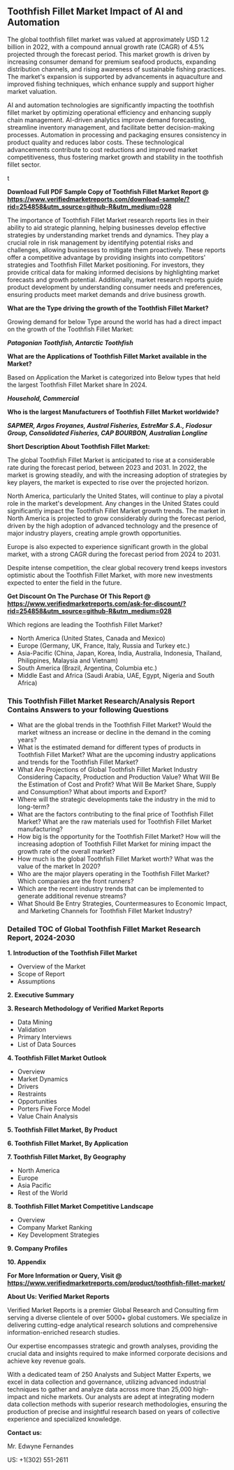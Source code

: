 <h2>Toothfish Fillet Market Impact of AI and Automation</h2><p>The global toothfish fillet market was valued at approximately USD 1.2 billion in 2022, with a compound annual growth rate (CAGR) of 4.5% projected through the forecast period. This market growth is driven by increasing consumer demand for premium seafood products, expanding distribution channels, and rising awareness of sustainable fishing practices. The market's expansion is supported by advancements in aquaculture and improved fishing techniques, which enhance supply and support higher market valuation.</p><p>AI and automation technologies are significantly impacting the toothfish fillet market by optimizing operational efficiency and enhancing supply chain management. AI-driven analytics improve demand forecasting, streamline inventory management, and facilitate better decision-making processes. Automation in processing and packaging ensures consistency in product quality and reduces labor costs. These technological advancements contribute to cost reductions and improved market competitiveness, thus fostering market growth and stability in the toothfish fillet sector.</p>t</p><p id="" class=""><strong>Download Full PDF Sample Copy of Toothfish Fillet Market Report @ <a href="https://www.verifiedmarketreports.com/download-sample/?rid=254858&utm_source=github-R&utm_medium=028" target="_blank">https://www.verifiedmarketreports.com/download-sample/?rid=254858&utm_source=github-R&utm_medium=028</a></strong></p><p>The importance of&nbsp;Toothfish Fillet Market research reports lies in their ability to aid strategic planning, helping businesses develop effective strategies by understanding market trends and dynamics. They play a crucial role in risk management by identifying potential risks and challenges, allowing businesses to mitigate them proactively. These reports offer a competitive advantage by providing insights into competitors' strategies and Toothfish Fillet Market positioning. For investors, they provide critical data for making informed decisions by highlighting market forecasts and growth potential. Additionally, market research reports guide product development by understanding consumer needs and preferences, ensuring products meet market demands and drive business growth.</p><p><strong>What are the&nbsp;Type driving the growth of the Toothfish Fillet Market?</strong></p><p id="" class="">Growing demand for below Type around the world has had a direct impact on the growth of the Toothfish Fillet Market:</p><em><strong>Patagonian Toothfish, Antarctic Toothfish</strong></em></p><strong>What are the&nbsp;Applications&nbsp;of Toothfish Fillet Market available in the Market?</strong></p><p id="" class="">Based on Application the Market is categorized into Below types that held the largest Toothfish Fillet Market share In 2024.</p><em><strong>Household, Commercial</strong></em></p><strong>Who is the largest Manufacturers of Toothfish Fillet Market worldwide?</strong></p><p><em><strong>SAPMER, Argos Froyanes, Austral Fisheries, EstreMar S.A., Fiodosur Group, Consolidated Fisheries, CAP BOURBON, Australian Longline</strong></em></p><p id="" class=""><strong>Short Description About Toothfish Fillet Market:</strong></p><p>The global Toothfish Fillet Market is anticipated to rise at a considerable rate during the forecast period, between 2023 and 2031. In 2022, the market is growing steadily, and with the increasing adoption of strategies by key players, the market is expected to rise over the projected horizon.</p><p>North America, particularly the United States, will continue to play a pivotal role in the market's development. Any changes in the United States could significantly impact the Toothfish Fillet Market growth trends. The market in North America is projected to grow considerably during the forecast period, driven by the high adoption of advanced technology and the presence of major industry players, creating ample growth opportunities.</p><p>Europe is also expected to experience significant growth in the global market, with a strong CAGR during the forecast period from 2024 to 2031.</p><p>Despite intense competition, the clear global recovery trend keeps investors optimistic about the Toothfish Fillet Market, with more new investments expected to enter the field in the future.</p><p id="" class=""><strong>Get Discount On The Purchase Of This Report @ <a href="https://www.verifiedmarketreports.com/ask-for-discount/?rid=254858&utm_source=github-R&utm_medium=028" target="_blank">https://www.verifiedmarketreports.com/ask-for-discount/?rid=254858&utm_source=github-R&utm_medium=028</a></strong></p>Which regions are leading the Toothfish Fillet Market?</p><ul><li>North America (United States, Canada and Mexico)</li><li>Europe (Germany, UK, France, Italy, Russia and Turkey etc.)</li><li>Asia-Pacific (China, Japan, Korea, India, Australia, Indonesia, Thailand, Philippines, Malaysia and Vietnam)</li><li>South America (Brazil, Argentina, Columbia etc.)</li><li>Middle East and Africa (Saudi Arabia, UAE, Egypt, Nigeria and South Africa)</li></ul><h3 id="" class="">This Toothfish Fillet Market Research/Analysis Report Contains Answers to your following Questions</h3><ul><li>What are the global trends in the Toothfish Fillet Market? Would the market witness an increase or decline in the demand in the coming years?</li><li>What is the estimated demand for different types of products in Toothfish Fillet Market? What are the upcoming industry applications and trends for the Toothfish Fillet Market?</li><li>What Are Projections of Global Toothfish Fillet Market Industry Considering Capacity, Production and Production Value? What Will Be the Estimation of Cost and Profit? What Will Be Market Share, Supply and Consumption? What about imports and Export?</li><li>Where will the strategic developments take the industry in the mid to long-term?</li><li>What are the factors contributing to the final price of Toothfish Fillet Market? What are the raw materials used for Toothfish Fillet Market manufacturing?</li><li>How big is the opportunity for the Toothfish Fillet Market? How will the increasing adoption of Toothfish Fillet Market for mining impact the growth rate of the overall market?</li><li>How much is the global Toothfish Fillet Market worth? What was the value of the market In 2020?</li><li>Who are the major players operating in the Toothfish Fillet Market? Which companies are the front runners?</li><li>Which are the recent industry trends that can be implemented to generate additional revenue streams?</li><li>What Should Be Entry Strategies, Countermeasures to Economic Impact, and Marketing Channels for Toothfish Fillet Market Industry?</li></ul><h3 id="" class="">Detailed TOC of Global Toothfish Fillet Market Research Report, 2024-2030</h3><p id="" class=""><strong>1. Introduction of the Toothfish Fillet Market</strong></p><ul><li>Overview of the Market</li><li>Scope of Report</li><li>Assumptions</li></ul><p id="" class=""><strong>2. Executive Summary</strong></p><p id="" class=""><strong>3. Research Methodology of Verified Market Reports</strong></p><ul><li>Data Mining</li><li>Validation</li><li>Primary Interviews</li><li>List of Data Sources</li></ul><p id="" class=""><strong>4. Toothfish Fillet Market Outlook</strong></p><ul><li>Overview</li><li>Market Dynamics</li><li>Drivers</li><li>Restraints</li><li>Opportunities</li><li>Porters Five Force Model</li><li>Value Chain Analysis</li></ul><p id="" class=""><strong>5. Toothfish Fillet Market, By Product</strong></p><p id="" class=""><strong>6. Toothfish Fillet Market, By Application</strong></p><p id="" class=""><strong>7. Toothfish Fillet Market, By Geography</strong></p><ul><li>North America</li><li>Europe</li><li>Asia Pacific</li><li>Rest of the World</li></ul><p id="" class=""><strong>8. Toothfish Fillet Market Competitive Landscape</strong></p><ul><li>Overview</li><li>Company Market Ranking</li><li>Key Development Strategies</li></ul><p id="" class=""><strong>9. Company Profiles</strong></p><p id="" class=""><strong>10. Appendix</strong></p><p id="" class=""><strong>For More Information or Query, Visit @ <a href="https://www.verifiedmarketreports.com/product/toothfish-fillet-market/" target="_blank">https://www.verifiedmarketreports.com/product/toothfish-fillet-market/</a></strong></p><p id="" class=""><strong>About Us: Verified Market Reports</strong></p><p id="" class="">Verified Market Reports is a premier Global Research and Consulting firm serving a diverse clientele of over 5000+ global customers. We specialize in delivering cutting-edge analytical research solutions and comprehensive information-enriched research studies.</p><p id="" class="">Our expertise encompasses strategic and growth analyses, providing the crucial data and insights required to make informed corporate decisions and achieve key revenue goals.</p><p id="" class="">With a dedicated team of 250 Analysts and Subject Matter Experts, we excel in data collection and governance, utilizing advanced industrial techniques to gather and analyze data across more than 25,000 high-impact and niche markets. Our analysts are adept at integrating modern data collection methods with superior research methodologies, ensuring the production of precise and insightful research based on years of collective experience and specialized knowledge.</p><p id="" class=""><strong>Contact us:</strong></p><p id="" class="">Mr. Edwyne Fernandes</p><p id="" class="">US: +1(302) 551-2611</p>